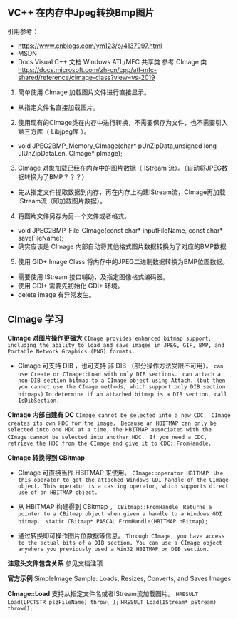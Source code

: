 ## VC++ 在内存中Jpeg转换Bmp图片

引用参考：
* https://www.cnblogs.com/ym123/p/4137997.html
* MSDN
* Docs  Visual C++  文档  Windows  ATL/MFC 共享类  参考  CImage 类     https://docs.microsoft.com/zh-cn/cpp/atl-mfc-shared/reference/cimage-class?view=vs-2019

1. 简单使用 CImage 加载图片文件进行直接显示。
- 从指定文件名直接加载图片。

2. 使用现有的CImage类在内存中进行转换，不需要保存为文件，也不需要引入第三方库（ Libjpeg库 ）。
- void JPEG2BMP_Memory_CImage(char* pUnZipData,unsigned long ulUnZipDataLen, CImage* pImage);

3. CImage 对象加载已经在内存中的图片数据（ IStream 流）。（自动将JPEG数据转换为了BMP？？？）
- 先从指定文件提取数据到内存，再在内存上构建IStream流，CImage再加载IStream流（即加载图片数据）。

4. 将图片文件另存为另一个文件或者格式。
- void JPEG2BMP_File_CImage(const char* inputFileName, const char* saveFileName);
- 确实应该是 CImage 内部自动将其他格式图片数据转换为了对应的BMP数据

5. 使用 GID+ Image Class 将内存中的JPEG二进制数据转换为BMP位图数据。
- 需要使用 IStream 接口辅助，及指定图像格式编码器。
- 使用 GDI+ 需要先初始化 GDI+ 环境。
- delete image 有异常发生。

## CImage 学习

**CImage 对图片操作更强大**
`CImage provides enhanced bitmap support, including the ability to load and save images in JPEG, GIF, BMP, and Portable Network Graphics (PNG) formats. `

- CImage 可支持 DIB ，也可支持 非 DIB （部分操作方法受限不可用）。
`can use Create or CImage::Load with only DIB sections. `
`can attach a non-DIB section bitmap to a CImage object using Attach. (but then you cannot use the CImage methods, which support only DIB section bitmaps)`
`To determine if an attached bitmap is a DIB section, call IsDibSection. `

**CImage 内部自建有 DC**
`CImage cannot be selected into a new CDC. `
`CImage creates its own HDC for the image. `
`Because an HBITMAP can only be selected into one HDC at a time, the HBITMAP associated with the CImage cannot be selected into another HDC. `
`If you need a CDC, retrieve the HDC from the CImage and give it to CDC::FromHandle. `

**CImage 转换得到 CBitmap**
- CImage 可直接当作 HBITMAP 来使用。
`CImage::operator HBITMAP `
`Use this operator to get the attached Windows GDI handle of the CImage object. This operator is a casting operator, which supports direct use of an HBITMAP object. `

- 从 HBITMAP 构建得到 CBitmap 。
`CBitmap::FromHandle `
`Returns a pointer to a CBitmap object when given a handle to a Windows GDI bitmap. `
`static CBitmap* PASCAL FromHandle(HBITMAP hBitmap);`

- 通过转换即可操作图片位数据等信息。
`Through CImage, you have access to the actual bits of a DIB section. You can use a CImage object anywhere you previously used a Win32 HBITMAP or DIB section. `

**注意头文件包含关系**
参见文档注项

**官方示例**
SimpleImage Sample: Loads, Resizes, Converts, and Saves Images 

**CImage::Load**
支持从指定文件名或者IStream流加载图片。
`HRESULT Load(LPCTSTR pszFileName) throw( );`
`HRESULT Load(IStream* pStream) throw();`









